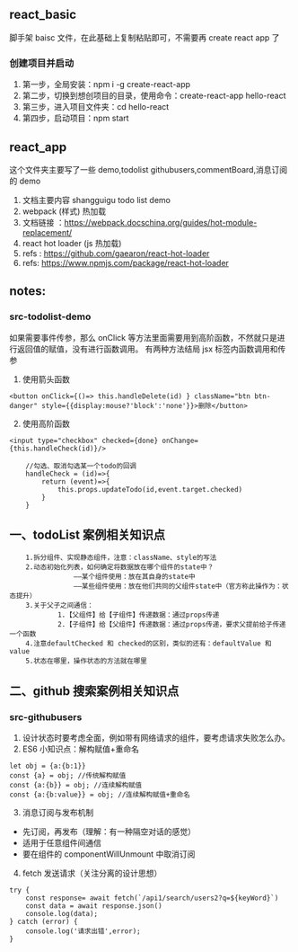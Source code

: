 ## react_basic

脚手架 baisc 文件，在此基础上复制粘贴即可，不需要再 create react app 了

### 创建项目并启动

1. 第一步，全局安装：npm i -g create-react-app
2. 第二步，切换到想创项目的目录，使用命令：create-react-app hello-react
3. 第三步，进入项目文件夹：cd hello-react
4. 第四步，启动项目：npm start

## react_app

这个文件夹主要写了一些 demo,todolist githubusers,commentBoard,消息订阅的 demo

1. 文档主要内容 shangguigu todo list demo
2. webpack (样式) 热加载
3. 文档链接 ：https://webpack.docschina.org/guides/hot-module-replacement/
4. react hot loader (js 热加载)
5. refs : https://github.com/gaearon/react-hot-loader
6. refs: https://www.npmjs.com/package/react-hot-loader

## notes:

### src-todolist-demo

如果需要事件传参，那么 onClick 等方法里面需要用到高阶函数，不然就只是进行返回值的赋值，没有进行函数调用。
有两种方法结局 jsx 标签内函数调用和传参

1. 使用箭头函数

```
<button onClick={()=> this.handleDelete(id) } className="btn btn-danger" style={{display:mouse?'block':'none'}}>删除</button>
```

2. 使用高阶函数

```
<input type="checkbox" checked={done} onChange={this.handleCheck(id)}/>

	//勾选、取消勾选某一个todo的回调
	handleCheck = (id)=>{
		return (event)=>{
			this.props.updateTodo(id,event.target.checked)
		}
	}
```

## 一、todoList 案例相关知识点

    	1.拆分组件、实现静态组件，注意：className、style的写法
    	2.动态初始化列表，如何确定将数据放在哪个组件的state中？
    				——某个组件使用：放在其自身的state中
    				——某些组件使用：放在他们共同的父组件state中（官方称此操作为：状态提升）
    	3.关于父子之间通信：
    			1.【父组件】给【子组件】传递数据：通过props传递
    			2.【子组件】给【父组件】传递数据：通过props传递，要求父提前给子传递一个函数
    	4.注意defaultChecked 和 checked的区别，类似的还有：defaultValue 和 value
    	5.状态在哪里，操作状态的方法就在哪里

## 二、github 搜索案例相关知识点

### src-githubusers

1. 设计状态时要考虑全面，例如带有网络请求的组件，要考虑请求失败怎么办。
2. ES6 小知识点：解构赋值+重命名

```
let obj = {a:{b:1}}
const {a} = obj; //传统解构赋值
const {a:{b}} = obj; //连续解构赋值
const {a:{b:value}} = obj; //连续解构赋值+重命名
```

3. 消息订阅与发布机制

- 先订阅，再发布（理解：有一种隔空对话的感觉）
- 适用于任意组件间通信
- 要在组件的 componentWillUnmount 中取消订阅

4. fetch 发送请求（关注分离的设计思想）

```
try {
    const response= await fetch(`/api1/search/users2?q=${keyWord}`)
    const data = await response.json()
    console.log(data);
} catch (error) {
    console.log('请求出错',error);
}
```
